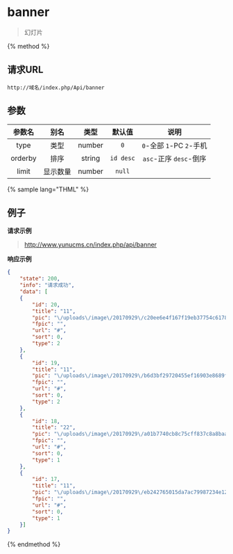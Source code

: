 # banner

> 幻灯片

{% method %}

## 请求URL

    http://域名/index.php/Api/banner

## 参数

|参数名|别名|类型|默认值|说明|
|:----:|:--:|:--:|:----:|:--:|
|type|类型|number|`0`|`0`-全部 `1`-PC `2`-手机|
|orderby|排序|string|`id desc`|`asc`-正序 `desc`-倒序|
|limit|显示数量|number|`null`|&nbsp;|

{% sample lang="THML" %}

## 例子

**请求示例**

> http://www.yunucms.cn/index.php/api/banner

**响应示例**

```json
{
    "state": 200,
    "info": "请求成功",
    "data": [
    {
        "id": 20,
        "title": "11",
        "pic": "\/uploads\/image\/20170929\/c20ee6e4f167f19eb37754c6178d8f21.jpg",
        "fpic": "",
        "url": "#",
        "sort": 0,
        "type": 2
    },
    {
        "id": 19,
        "title": "11",
        "pic": "\/uploads\/image\/20170929\/b6d3bf29720455ef16903e8689fcb4bb.jpg",
        "fpic": "",
        "url": "#",
        "sort": 0,
        "type": 2
    },
    {
        "id": 18,
        "title": "22",
        "pic": "\/uploads\/image\/20170929\/a01b7740cb8c75cff837c8a8baad3c3e.jpg",
        "fpic": "",
        "url": "#",
        "sort": 0,
        "type": 1
    },
    {
        "id": 17,
        "title": "11",
        "pic": "\/uploads\/image\/20170929\/eb242765015da7ac79987234e12b2d3c.jpg",
        "fpic": "",
        "url": "#",
        "sort": 0,
        "type": 1
    }]
}
```

{% endmethod %}
